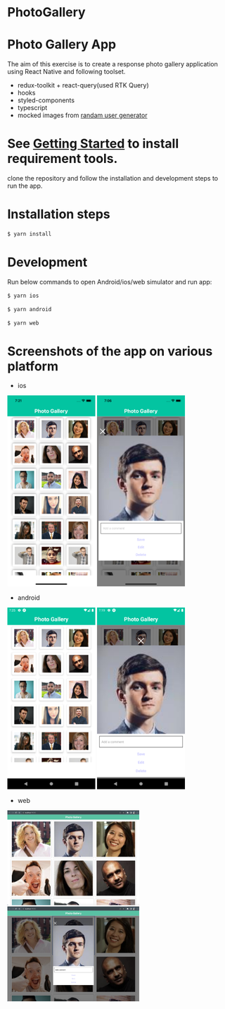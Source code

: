 # PhotoGallery


# Photo Gallery App
The aim of this exercise is to create a response photo gallery application using React Native and following toolset.
- redux-toolkit + react-query(used RTK Query)
- hooks
- styled-components
- typescript
- mocked images from [randam user generator](https://randomuser.me/)


# See [Getting Started](https://reactnative.dev/docs/environment-setup) to install requirement tools.



clone the repository and follow the installation and development steps to run the app.


# Installation steps

```bash
$ yarn install
```


# Development

 Run below commands to open Android/ios/web simulator and run app:

```bash
$ yarn ios
```
```bash
$ yarn android
```
```bash
$ yarn web
```


# Screenshots of the app on various platform
- ios

<p float="left">
  <img src="./screenshots/iphone1.png" width="200" title="hover text">
  <img src="./screenshots/iphone2.png" width="200" title="hover text">
</p>

- android

<p float="left"> 
  <img src="./screenshots/android1.png" width="200" title="hover text">
  <img src="./screenshots/android2.png" width="200" title="hover text">
 </p>
 
- web

 <p float="left">
  <img src="./screenshots/web1.png" width="300" title="hover text">
  <img src="./screenshots/web2.png" width="300" title="hover text">
</p>






